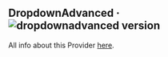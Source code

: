 ## DropdownAdvanced · ![dropdownadvanced version](https://img.shields.io/badge/version-vX.X.X-informational)

<!-- 
    TODO (by CreateNewPattern):
        - At line above, you just need to update the vX.X.X into the version in use!
        - At line below, just update the DropdownAdvancedURL into URL Provider webpage
 -->

All info about this Provider <a target="_blank" href="https://DropdownAdvancedURL">here</a>.
